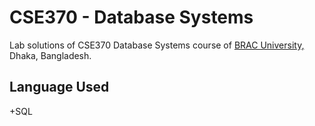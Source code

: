 # CSE370 - Database Systems

Lab solutions of CSE370 Database Systems course of [BRAC University,](https://www.bracu.ac.bd/) Dhaka, Bangladesh.

## Language Used
+SQL